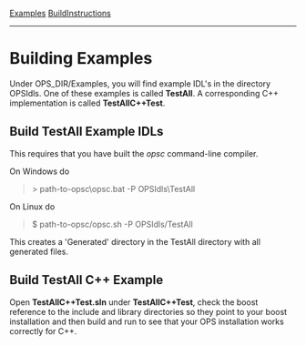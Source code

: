 [Examples](SimpleCpp.md) [BuildInstructions](BuildInstructions.md)

---

# Building Examples #
Under OPS_DIR/Examples, you will find example IDL's in the directory OPSIdls.
One of these examples is called **TestAll**. A corresponding C++ implementation
is called **TestAllC++Test**.

## Build TestAll Example IDLs ##
This requires that you have built the *opsc* command-line compiler.

On Windows do
> \> path-to-opsc\opsc.bat -P OPSIdls\TestAll

On Linux do
> $ path-to-opsc/opsc.sh -P OPSIdls/TestAll

This creates a 'Generated' directory in the TestAll directory with all generated files.

## Build TestAll C++ Example ##
Open **TestAllC++Test.sln** under **TestAllC++Test**, check the boost reference to the include and library directories so they point to your boost installation and then build and run to
see that your OPS installation works correctly for C++.
